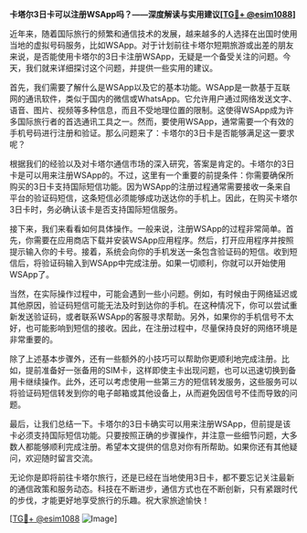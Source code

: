 **卡塔尔3日卡可以注册WSApp吗？——深度解读与实用建议[[TG💪+ @esim1088](https://t.me/s/esim1088)]**

近年来，随着国际旅行的频繁和通信技术的发展，越来越多的人选择在出国时使用当地的虚拟号码服务，比如WSApp。对于计划前往卡塔尔短期旅游或出差的朋友来说，是否能使用卡塔尔的3日卡注册WSApp，无疑是一个备受关注的问题。今天，我们就来详细探讨这个问题，并提供一些实用的建议。

首先，我们需要了解什么是WSApp以及它的基本功能。WSApp是一款基于互联网的通讯软件，类似于国内的微信或WhatsApp。它允许用户通过网络发送文字、语音、图片、视频等多种信息，而且不受地理位置的限制。这使得WSApp成为许多国际旅行者的首选通讯工具之一。然而，要使用WSApp，通常需要一个有效的手机号码进行注册和验证。那么问题来了：卡塔尔的3日卡是否能够满足这一要求呢？

根据我们的经验以及对卡塔尔通信市场的深入研究，答案是肯定的。卡塔尔的3日卡是可以用来注册WSApp的。不过，这里有一个重要的前提条件：你需要确保所购买的3日卡支持国际短信功能。因为WSApp的注册过程通常需要接收一条来自平台的验证码短信，这条短信必须能够成功送达你的手机上。因此，在购买卡塔尔3日卡时，务必确认该卡是否支持国际短信服务。

接下来，我们来看看如何具体操作。一般来说，注册WSApp的过程非常简单。首先，你需要在应用商店下载并安装WSApp应用程序。然后，打开应用程序并按照提示输入你的卡号。接着，系统会向你的手机发送一条包含验证码的短信。收到短信后，将验证码输入到WSApp中完成注册。如果一切顺利，你就可以开始使用WSApp了。

当然，在实际操作过程中，可能会遇到一些小问题。例如，有时候由于网络延迟或其他原因，验证码短信可能无法及时到达你的手机。在这种情况下，你可以尝试重新发送验证码，或者联系WSApp的客服寻求帮助。另外，如果你的手机信号不太好，也可能影响到短信的接收。因此，在注册过程中，尽量保持良好的网络环境是非常重要的。

除了上述基本步骤外，还有一些额外的小技巧可以帮助你更顺利地完成注册。比如，提前准备好一张备用的SIM卡，这样即使主卡出现问题，也可以迅速切换到备用卡继续操作。此外，还可以考虑使用一些第三方的短信转发服务，这些服务可以将验证码短信转发到你的电子邮箱或其他设备上，从而避免因信号不佳而导致的问题。

最后，让我们总结一下。卡塔尔的3日卡确实可以用来注册WSApp，但前提是该卡必须支持国际短信功能。只要按照正确的步骤操作，并注意一些细节问题，大多数人都能够顺利完成注册。希望本文提供的信息对你有所帮助。如果你还有其他疑问，欢迎随时留言交流。

无论你是即将前往卡塔尔旅行，还是已经在当地使用3日卡，都不要忘记关注最新的通信政策和服务动态。科技在不断进步，通信方式也在不断创新，只有紧跟时代的步伐，才能更好地享受旅行的乐趣。祝大家旅途愉快！

[[TG💪+ @esim1088](https://t.me/s/esim1088) ![Image](https://i.postimg.cc/4NQfJmqS/Snipaste-2025-05-13-00-14-12.png)]